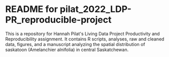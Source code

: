 # README for pilat_2022_LDP-PR_reproducible-project
This is a repository for Hannah Pilat's Living Data Project Productivity and Reproducibility assignment. 
It contains R scripts, analyses, raw and cleaned data, figures, and a manuscript analyzing the spatial distribution of saskatoon (Amelanchier alnifolia) in central Saskatchewan. 